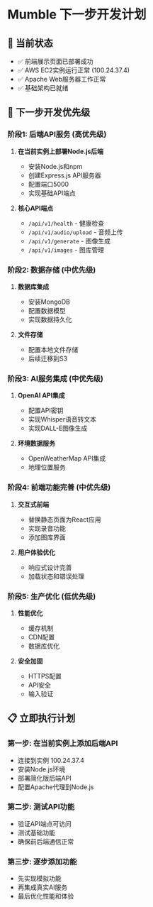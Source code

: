# Mumble 下一步开发计划

## 🎯 当前状态
- ✅ 前端展示页面已部署成功
- ✅ AWS EC2实例运行正常 (100.24.37.4)
- ✅ Apache Web服务器工作正常
- ✅ 基础架构已就绪

## 🚀 下一步开发优先级

### 阶段1: 后端API服务 (高优先级)
1. **在当前实例上部署Node.js后端**
   - 安装Node.js和npm
   - 创建Express.js API服务器
   - 配置端口5000
   - 实现基础API端点

2. **核心API端点**
   - `/api/v1/health` - 健康检查
   - `/api/v1/audio/upload` - 音频上传
   - `/api/v1/generate` - 图像生成
   - `/api/v1/images` - 图库管理

### 阶段2: 数据存储 (中优先级)
1. **数据库集成**
   - 安装MongoDB
   - 配置数据模型
   - 实现数据持久化

2. **文件存储**
   - 配置本地文件存储
   - 后续迁移到S3

### 阶段3: AI服务集成 (中优先级)
1. **OpenAI API集成**
   - 配置API密钥
   - 实现Whisper语音转文本
   - 实现DALL-E图像生成

2. **环境数据服务**
   - OpenWeatherMap API集成
   - 地理位置服务

### 阶段4: 前端功能完善 (中优先级)
1. **交互式前端**
   - 替换静态页面为React应用
   - 实现录音功能
   - 添加图库界面

2. **用户体验优化**
   - 响应式设计完善
   - 加载状态和错误处理

### 阶段5: 生产优化 (低优先级)
1. **性能优化**
   - 缓存机制
   - CDN配置
   - 数据库优化

2. **安全加固**
   - HTTPS配置
   - API安全
   - 输入验证

## 📋 立即执行计划

### 第一步: 在当前实例上添加后端API
- 连接到实例 100.24.37.4
- 安装Node.js环境
- 部署简化版后端API
- 配置Apache代理到Node.js

### 第二步: 测试API功能
- 验证API端点可访问
- 测试基础功能
- 确保前后端通信正常

### 第三步: 逐步添加功能
- 先实现模拟功能
- 再集成真实AI服务
- 最后优化性能和体验
